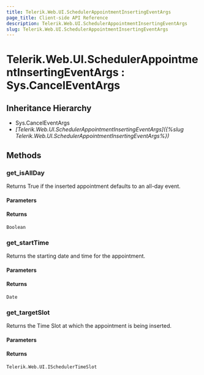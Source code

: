 ```yaml
---
title: Telerik.Web.UI.SchedulerAppointmentInsertingEventArgs
page_title: Client-side API Reference
description: Telerik.Web.UI.SchedulerAppointmentInsertingEventArgs
slug: Telerik.Web.UI.SchedulerAppointmentInsertingEventArgs
---
```


# Telerik.Web.UI.SchedulerAppointmentInsertingEventArgs : Sys.CancelEventArgs

## Inheritance Hierarchy

* Sys.CancelEventArgs
* *[Telerik.Web.UI.SchedulerAppointmentInsertingEventArgs]({%slug Telerik.Web.UI.SchedulerAppointmentInsertingEventArgs%})*


## Methods

### get_isAllDay

Returns True if the inserted appointment defaults to an all-day event.

#### Parameters

#### Returns

`Boolean`

### get_startTime

Returns the starting date and time for the appointment.

#### Parameters

#### Returns

`Date`

### get_targetSlot

Returns the Time Slot at which the appointment is being inserted.

#### Parameters

#### Returns

`Telerik.Web.UI.ISchedulerTimeSlot`


